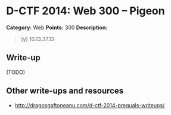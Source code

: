 # D-CTF 2014: Web 300 – Pigeon

**Category:** Web
**Points:** 300
**Description:**

> (y) 10.13.37.13

## Write-up

(TODO)

## Other write-ups and resources

* <http://dragosgaftoneanu.com/d-ctf-2014-prequals-writeups/>
